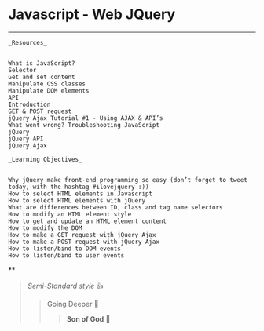 # Javascript - Web JQuery
***

    _Resources_


    What is JavaScript?
    Selector
    Get and set content
    Manipulate CSS classes
    Manipulate DOM elements
    API
    Introduction
    GET & POST request
    jQuery Ajax Tutorial #1 - Using AJAX & API’s
    What went wrong? Troubleshooting JavaScript
    jQuery
    jQuery API
    jQuery Ajax

    _Learning Objectives_


    Why jQuery make front-end programming so easy (don’t forget to tweet today, with the hashtag #ilovejquery :))
    How to select HTML elements in Javascript
    How to select HTML elements with jQuery
    What are differences between ID, class and tag name selectors
    How to modify an HTML element style
    How to get and update an HTML element content
    How to modify the DOM
    How to make a GET request with jQuery Ajax
    How to make a POST request with jQuery Ajax
    How to listen/bind to DOM events
    How to listen/bind to user events

**
> _Semi-Standard style_ :+1:
>> Going Deeper :muscle:
>>> __Son of God__ :clap: